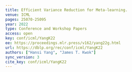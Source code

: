 ```yaml
---
title: Efficient Variance Reduction for Meta-learning.
venue: ICML
pages: 25070-25095
year: 2022
type: Conference and Workshop Papers
access: open
key: conf/icml/YangK22
ee: https://proceedings.mlr.press/v162/yang22g.html
url: https://dblp.org/rec/conf/icml/YangK22
authors: ["Hansi Yang", "James T. Kwok"]
sync_version: 3
cite_key: conf/icml/YangK22
---
```

